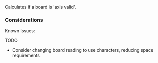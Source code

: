 Calculates if a board is 'axis valid'.

### Considerations

Known Issues:

TODO
- Consider changing board reading to use characters, reducing space requirements